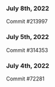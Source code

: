 ### July 8th, 2022

Commit #213997

### July 5th, 2022

Commit #314353


### July 4th, 2022

Commit #72281

